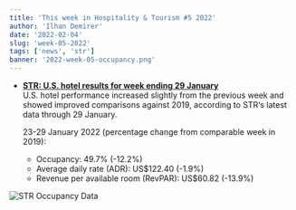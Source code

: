 ```yaml
---
title: 'This week in Hospitality & Tourism #5 2022'
author: 'Ilhan Demirer'
date: '2022-02-04'
slug: 'week-05-2022'
tags: ['news', 'str']
banner: '2022-week-05-occupancy.png'
---
```


- **[STR: U.S. hotel results for week ending 29 January](https://str.com/press-release/str-us-hotel-results-week-ending-29-january)**  
  U.S. hotel performance increased slightly from the previous week and showed improved comparisons against 2019, according to STR‘s latest data through 29 January.

  23-29 January 2022 (percentage change from comparable week in 2019):

  - Occupancy: 49.7% (-12.2%)
  - Average daily rate (ADR): US$122.40 (-1.9%)
  - Revenue per available room (RevPAR): US$60.82 (-13.9%)

![STR Occupancy Data](/images/blogimages/2022-week-05-occupancy.png)
